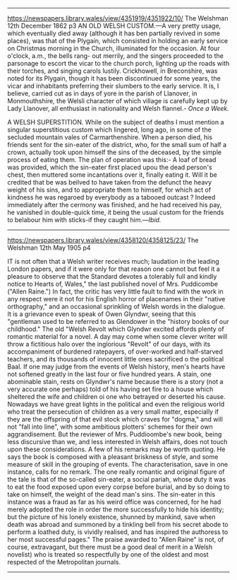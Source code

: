 

---



https://newspapers.library.wales/view/4351919/4351922/10/
The Welshman
12th December 1862
p3
AN OLD WELSH CUSTOM.—A very pretty usage, which eventually died away (although it has ben partially revived in some places), was that of the Plygain, which consisted in holding an early service on Christmas morning in the Church, illuminated for the occasion. At four o'clock, a.m., the bells rang- out merrily, and the singers proceeded to the parsonage to escort the vicar to the church porch, lighting up the roads with their torches, and singing carols lustily. Crickhowell, in Breconshire, was noted for its Plygain, though it has been discontinued for some years, the vicar and inhabitants preferring their slumbers to the early service. It is, I believe, carried cut as in days of yore in the parish of Llanover, in Monmouthshire, the Welsli character of which village is carefully kept up by Lady Llanover, all enthusiast in nationality and Welsh flannel.- *Once a Week.*

A WELSH SUPERSTITION. While on the subject of deaths I must mention a singular superstitious custom which lingered, long ago, in some of the secluded mountain vales of Carmarthenshire. When a person died, his friends sent for the sin-eater of the district, who, for the small sum of half a crown, actually took upon himself the sins of the deceased, by the simple process of eating them. The plan of operation was this:- A loaf of bread was provided, which the sin-eater first placed upou the dead person's chest, then muttered some incantations over it, finally eating it. Will it be credited that be was beilved to have taken from the defunct the heavy weight of his sins, and to appropriate them to himself, for which act of kindness he was regaroed by everybody as a tabooed outcast ? Indeed immediately after the cermony was finished, and he had received his pay, he vanished in double-quick time, it being the usual custom for the friends to belabour him with sticks-if they caught him.—*Ibid.*


---


https://newspapers.library.wales/view/4358120/4358125/23/
The Welshman
12th May 1905
p4

IT is not often that a Welsh writer receives much; laudation in the leading London papers, and if it were only for that reason one cannot but feel it a pleasure to observe that the Standard devotes a tolerably full and kindly notice to Hearts of, Wales," the last published novel of Mrs. Puddicombe ("Allen Raine.") In fact, the critic has very little fault to find with the work in any respect were it not for his English horror of placenames in their "native orthography," and an occasional sprinkling of Welsh words in the dialogue. It is a grievance even to speak of Owen Glyndwr, seeing that this "gentleman used to be referred to as Glendower in the "history books of our childhood." The old "Welsh Revolt which Glyndwr excited affords plenty of romantic material for a novel. A day may come when some clever writer will throw a fictitious halo over the inglorious "Revolt" of our days, with its accompaniment of burdened ratepayers, of over-worked and half-starved teachers, and its thousands of innocent little ones sacrificed o the political Baal. If one may judge from the events of Welsh history, men's hearts have not softened greatly in the last four or five hundred years. A stain, one abominable stain, rests on Glyndwr's name because there is a story (not a very accurate one perhaps) told of his having set fire to a house which sheltered the wife and children oi one who betrayed or deserted his cause. Nowadays we have great lights in the political and even the religious world who treat the persecution of children as a very small matter, especially if they are the offspring of that evil stock which craves for "dogma," and will not "fall into line", with some ambitious plotters' schemes for their own aggrandisement. But the reviewer of Mrs. Puddioombe's new book, being less discursive than we, and less interested in Welsh affairs, does not touch upon these considerations. A few of his remarks may be worth quoting. He says the book is composed with a pleasant briskness of style, and some measure of skill in the grouping of events. The characterisation, save in one instance, calls for no remark. The one really romantic and original figure of the tale is that of the so-called sin-eater, a social pariah, whose duty it was to eat the food exposed upon every corpse before burial, and by so doing to take on himself, the weight of the dead man's sins. The sin-eater in this instance was a fraud as far as his weird office was concerned, for he had merely adopted the role in order the more successfully to hide his identity; but the picture of his lonely existence, shunned by mankind, save when death was abroad and summoned by a tinkling bell from his secret abode to perform a loathed duty, is vividly realised, and has inspired the authoress to her most successful pages." The praise awarded to "Allen Raine" is not, of course, extravagant, but there must be a good deal of merit in a Welsh novelist) who is treated so respectfully by one of the oldest and most respected of the Metropolitan journals.


---

